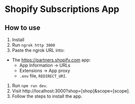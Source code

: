 # Shopify Subscriptions App

## How to use

1. Install
1. Run `ngrok http 3000`
1. Paste the ngrok URL into:
  - The https://partners.shopify.com app:
    - App Information -> URLs
    - Extensions -> App proxy
    - `.env` file, `REDIRECT_URI`.
1. Run `npm run dev`.
1. Visit http://localhost:3000?shop=[shop]&scope=[scope].
1. Follow the steps to install the app.
